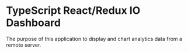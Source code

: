 # TypeScript React/Redux IO Dashboard

The purpose of this application to display and chart analytics data from a remote server.
